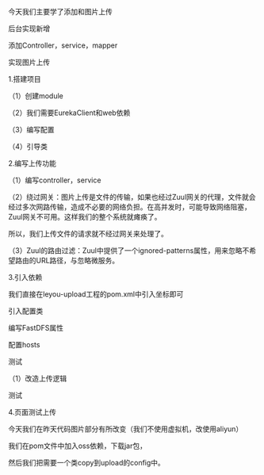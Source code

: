 今天我们主要学了添加和图片上传

后台实现新增

添加Controller，service，mapper

实现图片上传

1.搭建项目

（1）创建module

（2）我们需要EurekaClient和web依赖

（3）编写配置

（4）引导类

2.编写上传功能

（1）编写controller，service

（2）绕过网关：图片上传是文件的传输，如果也经过Zuul网关的代理，文件就会经过多次网路传输，造成不必要的网络负担。在高并发时，可能导致网络阻塞，Zuul网关不可用。这样我们的整个系统就瘫痪了。

所以，我们上传文件的请求就不经过网关来处理了。

（3）Zuul的路由过滤：Zuul中提供了一个ignored-patterns属性，用来忽略不希望路由的URL路径，与忽略微服务。

3.引入依赖

我们直接在leyou-upload工程的pom.xml中引入坐标即可

引入配置类

编写FastDFS属性

配置hosts

测试

（1）改造上传逻辑

测试

4.页面测试上传



今天我们在昨天代码图片部分有所改变（我们不使用虚拟机，改使用aliyun）

我们在pom文件中加入oss依赖，下载jar包，

然后我们把需要一个类copy到upload的config中。

